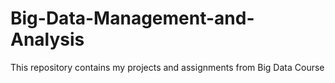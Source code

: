 # Big-Data-Management-and-Analysis
This repository contains my projects and assignments from Big Data Course
